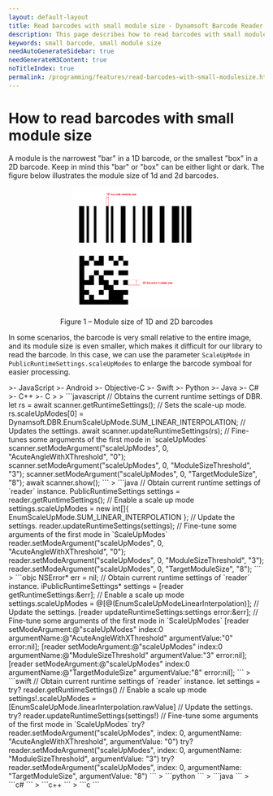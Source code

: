 ```yaml
---
layout: default-layout
title: Read barcodes with small module size - Dynamsoft Barcode Reader SDK
description: This page describes how to read barcodes with small module size in Dynamsoft Barcode Reader SDK.
keywords: small barcode, small module size
needAutoGenerateSidebar: true
needGenerateH3Content: true
noTitleIndex: true
permalink: /programming/features/read-barcodes-with-small-modulesize.html
---
```


# How to read barcodes with small module size

A module is the narrowest "bar" in a 1D barcode, or the smallest "box" in a 2D barcode. Keep in mind this "bar" or "box" can be either light or dark. The figure below illustrates the module size of 1d and 2d barcodes.

<div align="center">
   <p><img src="assets/read-barcodes-with-small-module-size/sample-barcode-with-small-module-size.png" alt="Module size of barcodes" width="50%" /></p>
   <p>Figure 1 – Module size of 1D and 2D barcodes</p>
</div>

In some scenarios, the barcode is very small relative to the entire image, and its module size is even smaller, which makes it difficult for our library to read the barcode. In this case, we can use the parameter `ScaleUpMode` in `PublicRuntimeSettings.scaleUpModes` to enlarge the barcode symboal for easier processing.

<div class="sample-code-prefix template2"></div>
   >- JavaScript
   >- Android
   >- Objective-C
   >- Swift
   >- Python
   >- Java
   >- C#
   >- C++
   >- C
   >
>
```javascript
// Obtains the current runtime settings of DBR.
let rs = await scanner.getRuntimeSettings();
// Sets the scale-up mode.
rs.scaleUpModes[0] = Dynamsoft.DBR.EnumScaleUpMode.SUM_LINEAR_INTERPOLATION;
// Updates the settings.
await scanner.updateRuntimeSettings(rs);
// Fine-tunes some arguments of the first mode in `scaleUpModes`
scanner.setModeArgument("scaleUpModes", 0, "AcuteAngleWithXThreshold", "0");
scanner.setModeArgument("scaleUpModes", 0, "ModuleSizeThreshold", "3");
scanner.setModeArgument("scaleUpModes", 0, "TargetModuleSize", "8");
await scanner.show();
```
>
```java
// Obtain current runtime settings of `reader` instance.
PublicRuntimeSettings settings = reader.getRuntimeSettings();
// Enable a scale up mode
settings.scaleUpModes = new int[]{ EnumScaleUpMode.SUM_LINEAR_INTERPOLATION };
// Update the settings.
reader.updateRuntimeSettings(settings);
// Fine-tune some arguments of the first mode in `ScaleUpModes`
reader.setModeArgument("scaleUpModes", 0, "AcuteAngleWithXThreshold", "0");
reader.setModeArgument("scaleUpModes", 0, "ModuleSizeThreshold", "3");
reader.setModeArgument("scaleUpModes", 0, "TargetModuleSize", "8");
```
>
```objc
NSError* err = nil;
// Obtain current runtime settings of `reader` instance.
iPublicRuntimeSettings* settings = [reader getRuntimeSettings:&err];
// Enable a scale up mode
settings.scaleUpModes = @[@(EnumScaleUpModeLinearInterpolation)];
// Update the settings.
[reader updateRuntimeSettings:settings error:&err];
// Fine-tune some arguments of the first mode in `ScaleUpModes`
[reader setModeArgument:@"scaleUpModes" index:0 argumentName:@"AcuteAngleWithXThreshold" argumentValue:"0" error:nil];
[reader setModeArgument:@"scaleUpModes" index:0 argumentName:@"ModuleSizeThreshold" argumentValue:"3" error:nil];
[reader setModeArgument:@"scaleUpModes" index:0 argumentName:@"TargetModuleSize" argumentValue:"8" error:nil];
```
>
```swift
// Obtain current runtime settings of `reader` instance.
let settings = try? reader.getRuntimeSettings()
// Enable a scale up mode
settings!.scaleUpModes = [EnumScaleUpMode.linearInterpolation.rawValue]
// Update the settings.
try? reader.updateRuntimeSettings(settings!)
// Fine-tune some arguments of the first mode in `ScaleUpModes`
try? reader.setModeArgument("scaleUpModes", index: 0, argumentName: "AcuteAngleWithXThreshold", argumentValue: "0")
try? reader.setModeArgument("scaleUpModes", index: 0, argumentName: "ModuleSizeThreshold", argumentValue: "3")
try? reader.setModeArgument("scaleUpModes", index: 0, argumentName: "TargetModuleSize", argumentValue: "8")
```
>
```python
```
>
```java
```
>
```c#
```
>
```c++
```
>
```c
```
